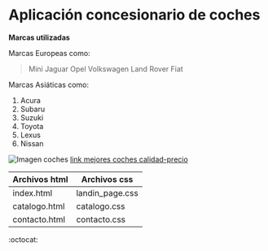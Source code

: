 # Aplicación concesionario de coches
**Marcas utilizadas**

Marcas Europeas como:
> Mini
> Jaguar
> Opel
> Volkswagen
> Land Rover
> Fiat

Marcas Asiáticas como:
1. Acura
2. Subaru
3. Suzuki
4. Toyota
5. Lexus
6. Nissan

![Imagen coches](https://todorenting.es/wp-content/uploads/2023/02/mm.png)
[link mejores coches calidad-precio](https://www.coches.net/noticias/mejores-coches-calidad-precio)

|Archivos html | Archivos css   |
|--------------|----------------|
|index.html    | landin_page.css|
|catalogo.html | catalogo.css   |
|contacto.html | contacto.css   |

:octocat: 
